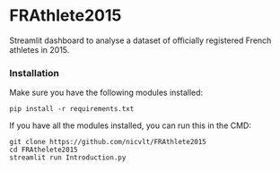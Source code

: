 # FRAthlete2015
Streamlit dashboard to analyse a dataset of officially registered French athletes in 2015.

### Installation
Make sure you have the following modules installed:
```
pip install -r requirements.txt
```
If you have all the modules installed, you can run this in the CMD:
```
git clone https://github.com/nicvlt/FRAthlete2015
cd FRAthelete2015
streamlit run Introduction.py
```
